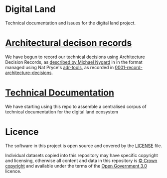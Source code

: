 # Digital Land

Technical documentation and issues for the digital land project.

# [Architectural decison records](content/architecture/decisions/)

We have begun to record our technical decisions using Architecture Decision Records, as [described by Michael Nygard](http://thinkrelevance.com/blog/2011/11/15/documenting-architecture-decisions) in in the format managed using Nat Pryce's [adr-tools](https://github.com/npryce/adr-tools), as recorded in [0001-record-architecture-decisions](content/architecture/decisions/0001-record-architecture-decisions.md).


# [Technical Documentation](content/architecture/documentation/index.md)

We have starting using this repo to assemble a centralised corpus of technical documentation for the digital land ecosystem

# Licence

The software in this project is open source and covered by the [LICENSE](LICENSE) file.

Individual datasets copied into this repository may have specific copyright and licensing, otherwise all content and data in this repository is [© Crown copyright](http://www.nationalarchives.gov.uk/information-management/re-using-public-sector-information/copyright-and-re-use/crown-copyright/) and available under the terms of the [Open Government 3.0](https://www.nationalarchives.gov.uk/doc/open-government-licence/version/3/) licence.
